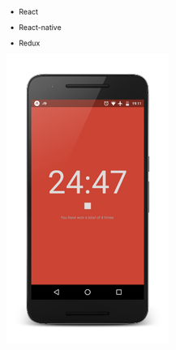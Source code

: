 * React

* React-native

* Redux

<img src="icons/screen.png" alt="Screenshot" style="max-width: 320px" />